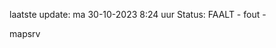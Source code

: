 laatste update: 
ma 30-10-2023  8:24   uur 
Status: FAALT - fout - 
<div class="service R">mapsrv</div>